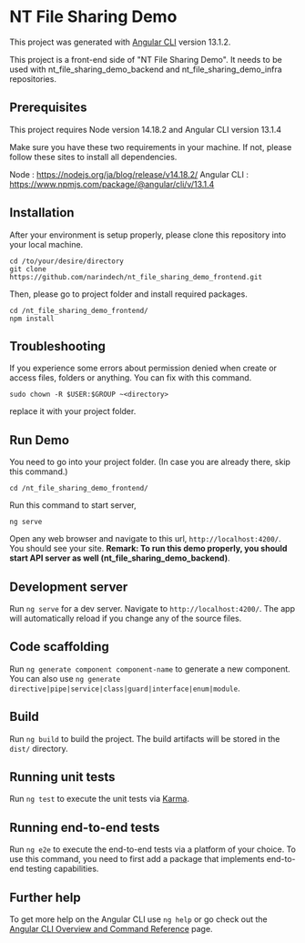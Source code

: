 # NT File Sharing Demo

This project was generated with [Angular CLI](https://github.com/angular/angular-cli) version 13.1.2.

This project is a front-end side of "NT File Sharing Demo". It needs to be used with
nt_file_sharing_demo_backend and nt_file_sharing_demo_infra repositories.

## Prerequisites

This project requires Node version 14.18.2
and Angular CLI version 13.1.4

Make sure you have these two requirements in your machine. If not, please follow these sites to install all dependencies. 

Node : https://nodejs.org/ja/blog/release/v14.18.2/
Angular CLI : https://www.npmjs.com/package/@angular/cli/v/13.1.4

## Installation

After your environment is setup properly, please clone this repository into your local machine.

```
cd /to/your/desire/directory
git clone https://github.com/narindech/nt_file_sharing_demo_frontend.git
```

Then, please go to project folder and install required packages.
```
cd /nt_file_sharing_demo_frontend/
npm install 
```

## Troubleshooting
If you experience some errors about permission denied when create or access files, folders or anything. You can fix with this command.
```
sudo chown -R $USER:$GROUP ~<directory>
```
replace it with your project folder. 

## Run Demo

You need to go into your project folder. (In case you are already there, skip this command.)
```
cd /nt_file_sharing_demo_frontend/
```
Run this command to start server,
```
ng serve
```
Open any web browser and navigate to this url, `http://localhost:4200/`.
You should see your site.
**Remark: To run this demo properly, you should start API server as well (nt_file_sharing_demo_backend)**.


## Development server

Run `ng serve` for a dev server. Navigate to `http://localhost:4200/`. The app will automatically reload if you change any of the source files.

## Code scaffolding

Run `ng generate component component-name` to generate a new component. You can also use `ng generate directive|pipe|service|class|guard|interface|enum|module`.

## Build

Run `ng build` to build the project. The build artifacts will be stored in the `dist/` directory.

## Running unit tests

Run `ng test` to execute the unit tests via [Karma](https://karma-runner.github.io).

## Running end-to-end tests

Run `ng e2e` to execute the end-to-end tests via a platform of your choice. To use this command, you need to first add a package that implements end-to-end testing capabilities.

## Further help

To get more help on the Angular CLI use `ng help` or go check out the [Angular CLI Overview and Command Reference](https://angular.io/cli) page.
